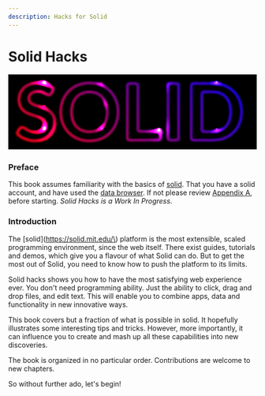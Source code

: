 ```yaml
---
description: Hacks for Solid
---
```


# Solid Hacks

![](.gitbook/assets/solid-neon%20%281%29.png)

### Preface

This book assumes familiarity with the basics of [solid](https://solid.mit.edu/).  That you have a solid account, and have used the [data browser](https://github.com/solid/userguide).  If not please review [Appendix A](https://solid.gitbook.io/solid-hacks/appendix-a-solid-resources), before starting.  _Solid Hacks is a Work In Progress_.

### Introduction

The [solid](https://solid.mit.edu/\) platform is the most extensible, scaled programming environment, since the web itself. There exist guides, tutorials and demos, which give you a flavour of what Solid can do. But to get the most out of Solid, you need to know how to push the platform to its limits.  

Solid hacks shows you how to have the most satisfying web experience ever.  You don't need programming ability.  Just the ability to click, drag and drop files, and edit text.  This will enable you to combine apps, data and functionality in new innovative ways.

This book covers but a fraction of what is possible in solid.  It hopefully illustrates some interesting tips and tricks.  However, more importantly, it can influence you to create and mash up all these capabilities into new discoveries.

The book is organized in no particular order.  Contributions are welcome to new chapters.  

So without further ado, let's begin!

